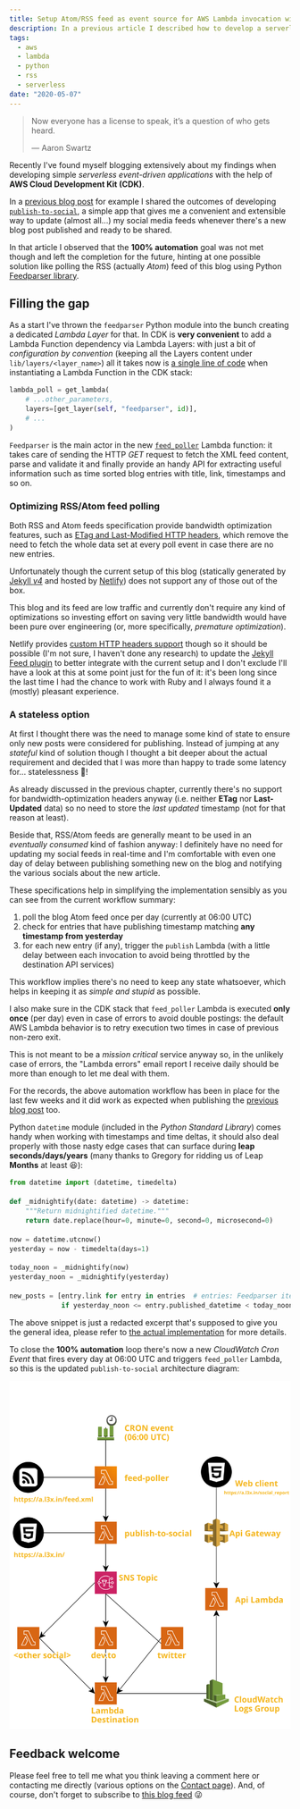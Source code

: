 ```yaml
---
title: Setup Atom/RSS feed as event source for AWS Lambda invocation with CDK
description: In a previous article I described how to develop a serverless event-driven application to automate social media updates. Now I show how to make use of RSS/Atom Feed and AWS Lambda + CDK to add the missing bit and make it 100% automated.
tags:
  - aws
  - lambda
  - python
  - rss
  - serverless
date: "2020-05-07"
---
```


> Now everyone has a license to speak, it’s a question of who gets heard.
>
> ― Aaron Swartz

Recently I've found myself blogging extensively about my findings when developing simple *serverless event-driven applications* with the help of **AWS Cloud Development Kit (CDK)**.

In a [previous blog post][blog-1] for example I shared the outcomes of developing [`publish-to-social`][cdk-publish-to-social], a simple app that gives me a convenient and extensible way to update (almost all...) my social media feeds whenever there's a new blog post published and ready to be shared.

In that article I observed that the **100% automation** goal was not met though and left the completion for the future, hinting at one possible solution like polling the RSS (actually *Atom*) feed of this blog using Python [Feedparser library][feedparser].

## Filling the gap

As a start I've thrown the `feedparser` Python module into the bunch creating a dedicated *Lambda Layer* for that. In CDK is **very convenient** to add a Lambda Function dependency via Lambda Layers: with just a bit of *configuration by convention* (keeping all the Layers content under `lib/layers/<layer_name>`) all it takes now is [a single line of code][cdk-lambda-poll-instance] when instantiating a Lambda Function in the CDK stack:

```python
lambda_poll = get_lambda(
    # ...other_parameters,
    layers=[get_layer(self, "feedparser", id)],
    # ...
)
```

`Feedparser` is the main actor in the new [`feed_poller`][code-feedpoller] Lambda function: it takes care of sending the HTTP *GET* request to fetch the XML feed content, parse and validate it and finally provide an handy API for extracting useful information such as time sorted blog entries with title, link, timestamps and so on.

### Optimizing RSS/Atom feed polling

Both RSS and Atom feeds specification provide bandwidth optimization features, such as [ETag and Last-Modified HTTP headers][etag-headers], which remove the need to fetch the whole data set at every poll event in case there are no new entries.

Unfortunately though the current setup of this blog (statically generated by [Jekyll *v4*][jekyll-4] and hosted by [Netlify][netlify]) does not support any of those out of the box.

This blog and its feed are low traffic and currently don't require any kind of optimizations so investing effort on saving very little bandwidth would have been pure over engineering (or, more specifically, *premature optimization*).

Netlify provides [custom HTTP headers support][netlify-headers] though so it should be possible (I'm not sure, I haven't done any research) to update the [Jekyll Feed plugin][jekyll-feed-plugin] to better integrate with the current setup and I don't exclude I'll have a look at this at some point just for the fun of it: it's been long since the last time I had the chance to work with Ruby and I always found it a (mostly) pleasant experience.

### A stateless option

At first I thought there was the need to manage some kind of state to ensure only new posts were considered for publishing. Instead of jumping at any *stateful* kind of solution though I thought a bit deeper about the actual requirement and decided that I was more than happy to trade some latency for... statelessness 🥰!

As already discussed in the previous chapter, currently there's no support for bandwidth-optimization headers anyway (i.e. neither **ETag** nor **Last-Updated** data) so no need to store the *last updated* timestamp (not for that reason at least).

Beside that, RSS/Atom feeds are generally meant to be used in an *eventually consumed* kind of fashion anyway: I definitely have no need for updating my social feeds in real-time and I'm comfortable with even one day of delay between publishing something new on the blog and notifying the various socials about the new article.

These specifications help in simplifying the implementation sensibly as you can see from the current workflow summary:

1. poll the blog Atom feed once per day (currently at 06:00 UTC)
1. check for entries that have publishing timestamp matching **any timestamp from yesterday**
1. for each new entry (if any), trigger the `publish` Lambda (with a little delay between each invocation to avoid being throttled by the destination API services)

This workflow implies there's no need to keep any state whatsoever, which helps in keeping it as *simple and stupid* as possible.

I also make sure in the CDK stack that `feed_poller` Lambda is executed **only once** (per day) even in case of errors to avoid double postings: the default AWS Lambda behavior is to retry execution two times in case of previous non-zero exit.

This is not meant to be a *mission critical* service anyway so, in the unlikely case of errors, the "Lambda errors" email report I receive daily should be more than enough to let me deal with them.

For the records, the above automation workflow has been in place for the last few weeks and it did work as expected when publishing the [previous blog post][blog-0] too.

Python `datetime` module (included in the *Python Standard Library*) comes handy when working with timestamps and time deltas, it should also deal properly with those nasty edge cases that can surface during **leap seconds/days/years** (many thanks to Gregory for ridding us of Leap **Months** at least 😆):

```python
from datetime import (datetime, timedelta)

def _midnightify(date: datetime) -> datetime:
    """Return midnightified datetime."""
    return date.replace(hour=0, minute=0, second=0, microsecond=0)

now = datetime.utcnow()
yesterday = now - timedelta(days=1)

today_noon = _midnightify(now)
yesterday_noon = _midnightify(yesterday)

new_posts = [entry.link for entry in entries  # entries: Feedparser iterable object
             if yesterday_noon <= entry.published_datetime < today_noon]
```

The above snippet is just a redacted excerpt that's supposed to give you the general idea, please refer to [the actual implementation][code-feedpoller] for more details.

To close the **100% automation** loop there's now a new *CloudWatch Cron Event* that fires every day at 06:00 UTC and triggers `feed_poller` Lambda, so this is the updated `publish-to-social` architecture diagram:

![Architecture Diagram][diagram]

## Feedback welcome

Please feel free to tell me what you think leaving a comment here or contacting me directly (various options on the [Contact page][contact]). And, of course, don't forget to subscribe to [this blog feed][blog-feed] 😜

[blog-0]: <https://a.l3x.in/2020/04/27/fix-router-with-raspberry-node-puppeteer.html>
[blog-1]: <https://a.l3x.in/2020/02/17/serverless-publish-to-multiple-social-media.html>
[blog-feed]: <https://a.l3x.in/feed.xml>
[cdk-lambda-poll-instance]: <https://github.com/shaftoe/api-l3x-in/blob/0.9.0/lib/stacks/publish_to_social/__init__.py#L111>
[cdk-publish-to-social]: <https://github.com/shaftoe/api-l3x-in/blob/0.9.0/lib/stacks/publish_to_social/__init__.py>
[code-feedpoller]: <https://github.com/shaftoe/api-l3x-in/blob/0.9.0/lib/stacks/publish_to_social/lambda/feed_poller.py>
[contact]: <https://a.l3x.in/contact.html>
[diagram]: <publish-to-social-final.svg>
[etag-headers]: <https://pythonhosted.org/feedparser/http-etag.html>
[feedparser]: <https://pythonhosted.org/feedparser/>
[jekyll-4]: <https://github.com/jekyll/jekyll/releases/tag/v4.0.0>
[jekyll-feed-plugin]: <https://github.com/jekyll/jekyll-feed>
[netlify-headers]: <https://docs.netlify.com/routing/headers/>
[netlify]: <https://www.netlify.com/>

